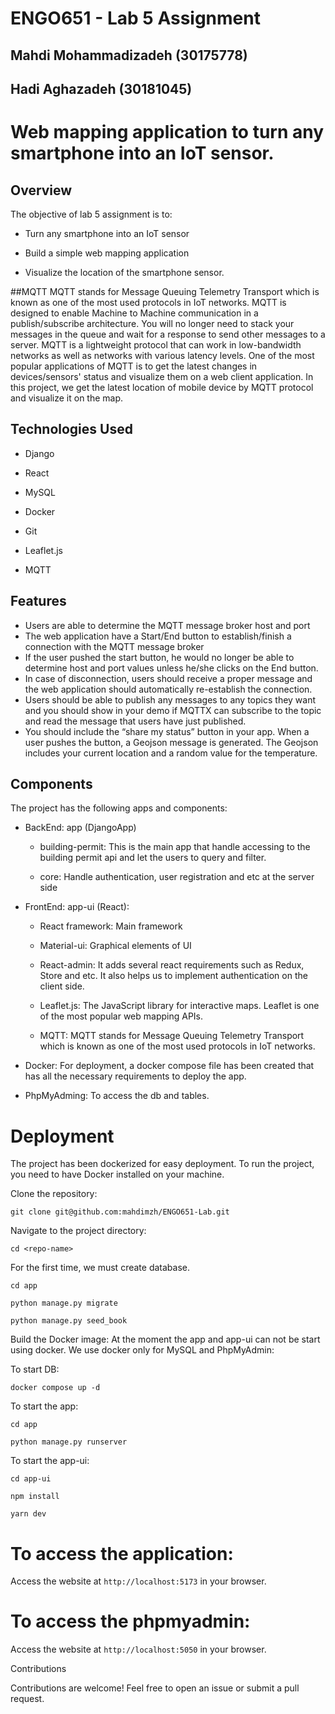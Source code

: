 # ENGO651 - Lab 5 Assignment
## Mahdi Mohammadizadeh (30175778)
## Hadi Aghazadeh (30181045)

# Web mapping application to turn any smartphone into an IoT sensor.

## Overview 
The objective of lab 5 assignment is to:

- Turn any smartphone into an IoT sensor

- Build a simple web mapping application

- Visualize the location of the smartphone sensor. 

##MQTT
MQTT stands for Message Queuing Telemetry Transport which is known as one of the most used protocols in IoT networks. MQTT is designed to enable Machine to Machine communication in a publish/subscribe architecture. You will no longer need to stack your messages in the queue and wait for a response to send other messages to a server. MQTT is a lightweight protocol that can work in low-bandwidth networks as well as networks with various latency levels. One of the most popular applications of MQTT is to get the latest changes in devices/sensors' status and visualize them on a web client application. In this project, we get the latest location of mobile device by MQTT protocol and visualize it on the map.


## Technologies Used 

- Django 

- React 

- MySQL 

- Docker 

- Git 

- Leaflet.js

- MQTT


## Features

- Users are able to determine the MQTT message broker host and port
- The web application have a Start/End button to establish/finish a connection with the MQTT message broker
- If the user pushed the start button, he would no longer be able to determine host and port values unless he/she clicks on the End button.
- In case of disconnection, users should receive a proper message and the web application should automatically re-establish the connection.
- Users should be able to publish any messages to any topics they want and you should show in your demo if MQTTX can subscribe to the topic and read the message that users have just published.
- You should include the “share my status” button in your app. When a user pushes the button, a Geojson message is generated. The Geojson includes your current location and a random value for the temperature.

## Components 

The project has the following apps and components: 

- BackEnd: app (DjangoApp) 
    - building-permit: This is the main app that handle accessing to the building permit api and let the users to query and filter. 

    - core: Handle authentication, user registration and etc at the server side 

- FrontEnd: app-ui (React): 

    - React framework: Main framework 

    - Material-ui: Graphical elements of UI 

    - React-admin: It adds several react requirements such as Redux, Store and etc. It also helps us to implement authentication on the client side. 
    
    - Leaflet.js: The JavaScript library for interactive maps. Leaflet is one of the most popular web mapping APIs.
    
    - MQTT: MQTT stands for Message Queuing Telemetry Transport which is known as one of the most used protocols in IoT networks.

-   Docker: For deployment, a docker compose file has been created that has all the necessary requirements to deploy the app. 

-   PhpMyAdming: To access the db and tables. 

# Deployment 

The project has been dockerized for easy deployment. To run the project, you need to have Docker installed on your machine. 

Clone the repository: 


`git clone git@github.com:mahdimzh/ENGO651-Lab.git `


Navigate to the project directory: 

`cd <repo-name> `

For the first time, we must create database.

`cd app`

`python manage.py migrate`

`python manage.py seed_book`


Build the Docker image: 
At the moment the app and app-ui can not be start using docker. We use docker only for MySQL and PhpMyAdmin: 

To start DB:

`docker compose up -d`

To start the app:

`cd app`

`python manage.py runserver`

To start the app-ui:

`cd app-ui`

`npm install`

`yarn dev`


# To access the application:
Access the website at `http://localhost:5173` in your browser. 

# To access the phpmyadmin:
Access the website at `http://localhost:5050` in your browser. 


Contributions 

Contributions are welcome! Feel free to open an issue or submit a pull request. 

